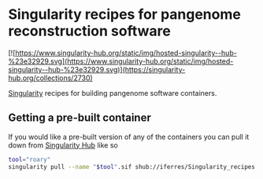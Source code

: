 # Singularity recipes for pangenome reconstruction software

[![https://www.singularity-hub.org/static/img/hosted-singularity--hub-%23e32929.svg](https://www.singularity-hub.org/static/img/hosted-singularity--hub-%23e32929.svg)](https://singularity-hub.org/collections/2730)

[Singularity](https://www.sylabs.io/docs/) recipes for building pangenome software containers.

## Getting a pre-built container

If you would like a pre-built version of any of the containers you can pull it down from [Singularity Hub](https://www.singularity-hub.org/collections/2730/usage)
like so

```sh
tool="roary"
singularity pull --name "$tool".sif shub://iferres/Singularity_recipes:"$tool"
```


